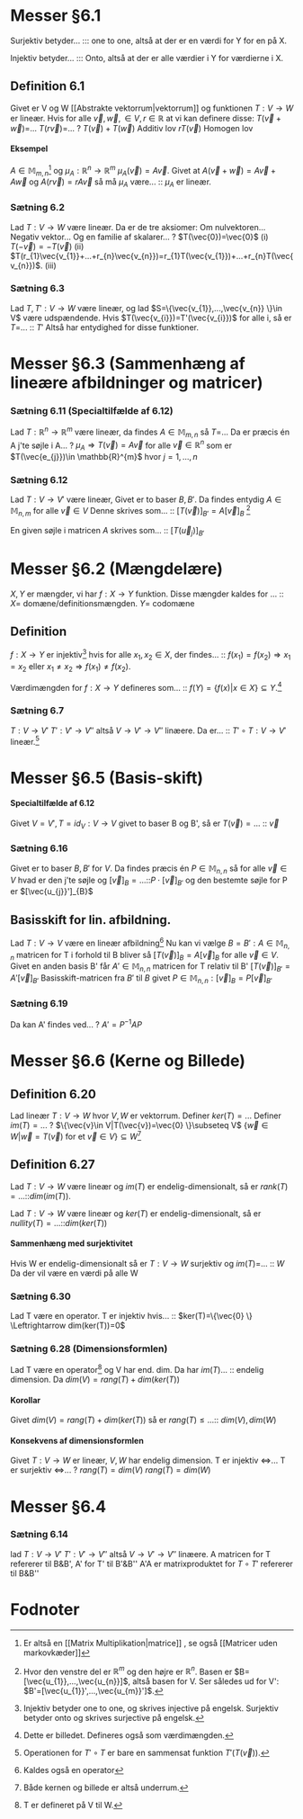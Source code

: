 # Messer §6.1
Surjektiv betyder... ::: one to one, altså at der er en værdi for Y for en på X.
<!--SR:!2023-01-19,36,304!2023-01-20,37,305-->
Injektiv betyder... ::: Onto, altså at der er alle værdier i Y for værdierne i X.
<!--SR:!2023-01-21,38,305!2023-01-22,39,305-->
## Definition 6.1
Givet er V og W [[Abstrakte vektorrum|vektorrum]] og funktionen $T:V \to W$ er lineær. 
Hvis for alle $\vec{v},\vec{w},\in V,r \in \mathbb{R}$ at vi kan definere disse:
$T(\vec{v}+\vec{w})=$...
$T(r \vec{v})=$...
?
$T(\vec{v})+T(\vec{w})$ Additiv lov
$rT(\vec{v})$ Homogen lov
<!--SR:!2023-01-23,40,305-->

#### Eksempel
$A \in \mathbb{M}_{m,n}$[^7] og $\mu _{A}:\mathbb{R}^{n}\to \mathbb{R}^{m}$ $\mu_{A}(\vec{v})=A \vec{v}$. Givet at $A(\vec{v}+\vec{w})=A\vec{v}+A\vec{w}$ og $A(r \vec{v})=r A\vec{v}$ så må $\mu_{A}$ være... :: $\mu_{A}$ er lineær.
<!--SR:!2023-01-16,4,304-->

<!--SR:!2023-01-27,36,274-->

### Sætning 6.2

Lad $T:V \to W$ være lineær. Da er de tre aksiomer:
Om nulvektoren...
Negativ vektor...
Og en familie af skalarer...
?
$T(\vec{0})=\vec{0}$ (i)
$T(-\vec{v})=-T(\vec{v})$ (ii)
$T(r_{1}\vec{v_{1}}+...+r_{n}\vec{v_{n}})=r_{1}T(\vec{v_{1}})+...+r_{n}T(\vec{v_{n}})$. (iii)
<!--SR:!2023-01-13,30,294-->

### Sætning 6.3
Lad $T,T':V \to W$ være lineær, og lad $S=\{\vec{v_{1}},...,\vec{v_{n}} \}\in V$ være udspændende. Hvis $T(\vec{v_{i}})=T'(\vec{v_{i}})$ for alle i, så er $T=$... :: $T'$ Altså har entydighed for disse funktioner.
<!--SR:!2023-01-16,4,305-->

<!--SR:!2023-01-23,34,274-->

# Messer §6.3 (Sammenhæng af lineære afbildninger og matricer)
### Sætning 6.11 (Specialtilfælde af 6.12)

Lad $T:\mathbb{R}^{n}\to \mathbb{R}^{m}$ være lineær, da findes 
$A \in \mathbb{M}_{m,n}$ så $T=$...
Da er præcis én A j'te søjle i A...
?
$\mu_{A}\Rightarrow T(\vec{v})=A\vec{v}$ for alle $\vec{v}\in \mathbb{R}^{n}$
som er $T(\vec{e_{j}})\in \mathbb{R}^{m}$ hvor $j=1,...,n$ 
<!--SR:!2022-12-20,12,274-->

### Sætning 6.12
Lad $T:V \to V'$ være lineær, Givet er to baser $B,B'$. Da findes entydig $A \in \mathbb{M}_{n,m}$ for alle $\vec{v}\in V$ Denne skrives som... :: $[T(\vec{v})]_{B'}=A[\vec{v}]_{B}$ [^1]
<!--SR:!2023-01-19,36,305-->
En given søjle i matricen $A$ skrives som... :: $[T(\vec{u}_{j})]_{B'}$ 
<!--SR:!2023-01-15,32,294-->
 
# Messer §6.2 (Mængdelære)
$X,Y$ er mængder, vi har $f:X \to Y$ funktion. Disse mængder kaldes for ... :: $X=$ domæne/definitionsmængden. $Y=$ codomæne
<!--SR:!2023-01-18,35,294-->
## Definition
$f:X \to Y$ er injektiv[^2] hvis for alle $x_{1},x_{2}\in X,$ der findes... :: $f(x_{1})=f(x_{2})\Rightarrow x_{1}=x_{2}$ eller $x_{1}\neq x_{2}\Rightarrow f(x_{1})\neq f(x_{2})$.
<!--SR:!2023-01-17,34,294-->
Værdimængden for $f:X \to Y$ defineres som... :: $f(Y)=\{f(x)|x \in X \}\subseteq Y$.[^3]
<!--SR:!2022-12-31,17,274-->
### Sætning 6.7
$T:V \to V'$ $T':V'\to V''$ altså $V \to V'\to V''$ linæere. Da er... :: $T'\circ T:V \to V'$ lineær.[^8]
<!--SR:!2023-01-17,4,305-->

<!--SR:!2023-02-01,43,290-->
# Messer §6.5 (Basis-skift)
#### Specialtilfælde af 6.12
Givet $V=V',T=id_{V}:V \to V$ givet to baser B og B', så er $T(\vec{v})=...$ :: $\vec{v}$
<!--SR:!2023-01-16,33,294-->

### Sætning 6.16 
Givet er to baser $B,B'$ for $V$. Da findes præcis én $P \in \mathbb{M}_{n,n}$ så for alle $\vec{v}\in V$ hvad er den j'te søjle og $[\vec{v}]_{B}=...$::$P \cdot [\vec{v}]_{B'}$ og den bestemte søjle for P er $[\vec{u_{j}}']_{B}$
<!--SR:!2023-01-13,30,294-->

## Basisskift for lin. afbildning.
Lad $T:V \to V$ være en lineær afbildning[^4] Nu kan vi vælge $B=B':A \in \mathbb{M}_{n,n}$ matricen for T i forhold til B bliver så $[T(\vec{v})]_{B}=A[\vec{v}]_{B}$ for alle $\vec{v}\in V$. 
Givet en anden basis B' får $A' \in \mathbb{M}_{n,n}$ matricen for T relativ til B' $[T(\vec{v})]_{B'}=A'[\vec{v}]_{B'}$ 
Basisskift-matricen fra $B'$ til $B$ givet $P \in \mathbb{M}_{n,n}:[\vec{v}]_{B}=P[\vec{v}]_{B'}$
### Sætning 6.19
Da kan A' findes ved...
?
$A'=P^{-1}AP$
<!--SR:!2023-01-15,32,294-->

# Messer §6.6 (Kerne og Billede)

## Definition 6.20
Lad lineær $T:V \to W$ hvor $V,W$ er vektorrum. 
Definer $ker(T)=...$
Definer $im(T)=...$
?
$\{\vec{v}\in V|T(\vec{v})=\vec{0} \}\subseteq V$
$\{\vec{w}\in W|\vec{w}=T(\vec{v}) \text{ for et }\vec{v}\in V \}\subseteq W$[^5]
<!--SR:!2023-01-17,34,294-->

## Definition 6.27
Lad $T:V \to W$ være lineær og $im(T)$ er endelig-dimensionalt, så er $rank(T)=...$::$dim(im(T))$.
<!--SR:!2023-01-16,33,294-->
Lad $T:V \to W$ være lineær og $ker(T)$ er endelig-dimensionalt, så er $nullity(T)=...$::$dim(ker(T))$
<!--SR:!2023-01-14,31,294-->
#### Sammenhæng med surjektivitet 
Hvis W er endelig-dimensionalt så er $T:V \to W$ surjektiv og $im(T)=$... :: $W$ Da der vil være en værdi på alle W
<!--SR:!2023-01-19,36,294-->
### Sætning 6.30
Lad T være en operator. T er injektiv hvis... :: $ker(T)=\{\vec{0} \} \Leftrightarrow dim(ker(T))=0$ 
<!--SR:!2023-01-19,36,290-->
### Sætning 6.28 (Dimensionsformlen)
Lad T være en operator[^6] og V har end. dim. Da har $im(T)$... :: endelig dimension. Da $dim(V)=rang(T)+dim(ker(T))$
<!--SR:!2023-01-16,33,290-->
#### Korollar
Givet $dim(V)=rang(T)+dim(ker(T))$ så er $rang(T)\leq ...$:: $dim(V),dim(W)$
<!--SR:!2023-01-16,33,294-->

#### Konsekvens af dimensionsformlen
Givet $T:V \to W$ er lineær, $V,W$ har endelig dimension.
T er injektiv $\Leftrightarrow$...
T er surjektiv $\Leftrightarrow$...
?
$rang(T)=dim(V)$
$rang(T)=dim(W)$
<!--SR:!2023-01-18,35,294-->

# Messer §6.4
### Sætning 6.14
lad $T:V \to V'$ $T':V'\to V''$ altså $V \to V'\to V''$ linæere. 
A matricen for T refererer til B&B', A' for T' til B'&B''
A'A er matrixproduktet for $T \circ T'$ refererer til B&B''

# Fodnoter
[^1]: Hvor den venstre del er $\mathbb{R}^{m}$ og den højre er $\mathbb{R}^{n}$. Basen er $B=[\vec{u_{1}},...,\vec{u_{n}}]$, altså basen for V. Ser således ud for V': $B'=[\vec{u_{1}}',...,\vec{u_{m}}']$.
[^2]: Injektiv betyder one to one, og skrives injective på engelsk. Surjektiv betyder onto og skrives surjective på engelsk.
[^3]: Dette er billedet. Defineres også som værdimængden.
[^4]: Kaldes også en operator
[^5]: Både kernen og billede er altså underrum.
[^6]: T er defineret på V til W.
[^7]: Er altså en [[Matrix Multiplikation|matrice]] , se også [[Matricer uden markovkæder]]
[^8]: Operationen for $T'\circ T$ er bare en sammensat funktion $T'(T(\vec{v}))$.

